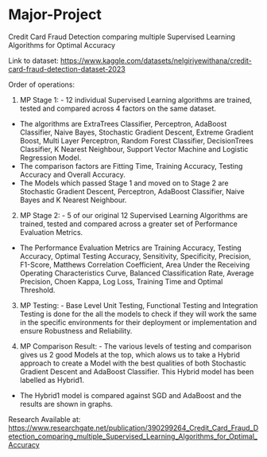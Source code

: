 # Major-Project
Credit Card Fraud Detection comparing multiple Supervised Learning Algorithms for Optimal Accuracy

Link to dataset: https://www.kaggle.com/datasets/nelgiriyewithana/credit-card-fraud-detection-dataset-2023

Order of operations:
1. MP Stage 1:  - 12 individual Supervised Learning algorithms are trained, tested and compared across 4 factors on the same dataset.
  - The algorithms are ExtraTrees Classifier, Perceptron, AdaBoost Classifier, Naive Bayes, Stochastic Gradient Descent, Extreme Gradient Boost, Multi Layer Perceptron, Random Forest Classifier, DecisionTrees Classifier, K Nearest Neighbour, Support Vector Machine and Logistic Regression Model.
  - The comparison factors are Fitting Time, Training Accuracy, Testing Accuracy and Overall Accuracy.
  - The Models which passed Stage 1 and moved on to Stage 2 are Stochastic Gradient Descent, Perceptron, AdaBoost Classifier, Naive Bayes and K Nearest Neighbour.

2. MP Stage 2:  - 5 of our original 12 Supervised Learning Algorithms are trained, tested and compared across a greater set of Performance Evaluation Metrics.
  - The Performance Evaluation Metrics are Training Accuracy, Testing Accuracy, Optimal Testing Accuracy, Sensitivity, Specificity, Precision, F1-Score, Matthews Correlation Coefficient, Area Under the Receiving Operating Characteristics Curve, Balanced Classification Rate, Average Precision, Choen Kappa, Log Loss, Training Time and Optimal Threshold.

3. MP Testing:  - Base Level Unit Testing, Functional Testing and Integration Testing is done for the all the models to check if they will work the same in the specific environments for their deployment or implementation and ensure Robustness and Reliability.

4. MP Comparison Result:  - The various levels of testing and comparison gives us 2 good Models at the top, which alows us to take a Hybrid approach to create a Model with the best qualities of both Stochastic Gradient Descent and AdaBoost Classifier. This Hybrid model has been labelled as Hybrid1.
  - The Hybrid1 model is compared against SGD and AdaBoost and the results are shown in graphs. 

Research Available at: https://www.researchgate.net/publication/390299264_Credit_Card_Fraud_Detection_comparing_multiple_Supervised_Learning_Algorithms_for_Optimal_Accuracy
